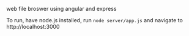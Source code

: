 web file broswer using angular and express

To run, have node.js installed, run <code>node server/app.js</code> and navigate to http://localhost:3000
